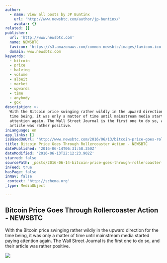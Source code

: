 ```yaml
---
author:
  - name: View all posts by JP Buntinx
    url: 'http://www.newsbtc.com/author/jp-buntinx/'
    avatar: {}
related: []
publisher:
  url: 'http://www.newsbtc.com'
  name: NEWSBTC
  favicon: 'https://s3.amazonaws.com/common-newsbtc/images/favicon.ico'
  domain: www.newsbtc.com
keywords:
  - bitcoin
  - price
  - halving
  - volume
  - albeit
  - market
  - upwards
  - time
  - anybody
  - gox
description: >-
  With the Bitcoin price swinging rather wildly in the upward direction for the
  time being, it was only a matter of time until mainstream media started paying
  attention again. The Wall Street Journal is the first one to do so, and their
  article was rather positive.
inLanguage: en
app_links: []
isBasedOnUrl: 'http://www.newsbtc.com/2016/06/13/bitcoin-price-goes-rollercoaster-action/'
title: Bitcoin Price Goes Through Rollercoaster Action - NEWSBTC
datePublished: '2016-06-14T06:31:58.350Z'
dateModified: '2016-06-13T22:12:23.902Z'
starred: false
sourcePath: _posts/2016-06-14-bitcoin-price-goes-through-rollercoaster-action-newsbtc.md
inFeed: true
hasPage: false
inNav: false
_context: 'http://schema.org'
_type: MediaObject

---
```

<article style=""><h1>Bitcoin Price Goes Through Rollercoaster Action - NEWSBTC</h1><p>With the Bitcoin price swinging rather wildly in the upward direction for the time being, it was only a matter of time until mainstream media started paying attention again. The Wall Street Journal is the first one to do so, and their article was rather positive.</p><img src="http://s3.amazonaws.com/main-newsbtc-images/2016/06/13164516/shutterstock_365003384.jpg" /></article>